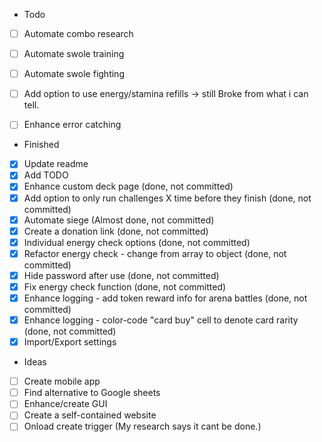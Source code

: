 - Todo
- [ ] Automate combo research
- [ ] Automate swole training
- [ ] Automate swole fighting
- [ ] Add option to use energy/stamina refills -> still Broke from what i can tell.
- [ ] Enhance error catching


- Finished
- [X] Update readme
- [x] Add TODO
- [X] Enhance custom deck page (done, not committed)
- [X] Add option to only run challenges X time before they finish (done, not committed)
- [x] Automate siege (Almost done, not committed)
- [X] Create a donation link (done, not committed)
- [X] Individual energy check options (done, not committed)
- [x] Refactor energy check - change from array to object (done, not committed)
- [X] Hide password after use (done, not committed)
- [X] Fix energy check function (done, not committed)
- [x] Enhance logging - add token reward info for arena battles (done, not committed)
- [x] Enhance logging - color-code "card buy" cell to denote card rarity (done, not committed)
- [X] Import/Export settings

- Ideas
- [ ] Create mobile app
- [ ] Find alternative to Google sheets
- [ ] Enhance/create GUI
- [ ] Create a self-contained website
- [ ] Onload create trigger (My research says it cant be done.)
